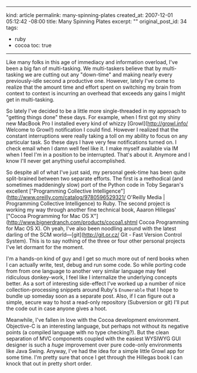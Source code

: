 ----- 
kind: article
permalink: many-spinning-plates
created_at: 2007-12-01 05:12:42 -08:00
title: Many Spinning Plates
excerpt: ""
original_post_id: 34
tags: 
- ruby
- cocoa
toc: true
-----
Like many folks in this age of immediacy and information overload, I've been a big fan of multi-tasking. We multi-taskers believe that by multi-tasking we are cutting out any "down-time" and making nearly every previously-idle second a productive one. However, lately I've come to realize that the amount time and effort spent on switching my brain from context to context is incurring an overhead that exceeds any gains I might get in multi-tasking.

So lately I've decided to be a little more single-threaded in my approach to "getting things done" these days. For example, when I first got my shiny new MacBook Pro I installed every kind of whizzy [Growl](http://growl.info/ Welcome to Growl!) notification I could find. However I realized that the constant interruptions were really taking a toll on my ability to focus on any particular task. So these days I have very few notifications turned on. I check email when I damn well feel like it. I make myself available via IM when I feel I'm in a position to be interrupted. That's about it. Anymore and I know I'll never get anything useful accomplished.

So despite all of what I've just said, my personal geek-time has been quite split-brained between two separate efforts. The first is a methodical (and sometimes maddeningly slow) port of the Python code in Toby Segaran's excellent ["Programming Collective Intelligence"](http://www.oreilly.com/catalog/9780596529321/ O'Reilly Media | Programming Collective Intelligence) to Ruby. The second project is working my way through another fine technical book, Aaaron Hillegas' ["Cocoa Programming for Mac OS X"](http://www.bignerdranch.com/products/cocoa1.shtml Cocoa Programming for Mac OS X). Oh yeah, I've also been noodling around with the latest darling of the SCM world&mdash;[git](http://git.or.cz/ Git - Fast Version Control System). This is to say nothing of the three or four other personal projects I've let dormant for the moment.

I'm a hands-on kind of guy and I get so much more out of nerd books when I can actually write, test, debug and run some code. So while porting code from from one language to another very similar language may feel ridiculous donkey-work, I feel like I internalize the underlying concepts better. As a sort of interesting side-effect I've worked up a number of nice collection-processing snippets around Ruby's `Enumerable` that I hope to bundle up someday soon as a separate post. Also, if I can figure out a simple, secure way to host a read-only repository (Subversion or git) I'll put the code out in case anyone gives a hoot.

Meanwhile, I've fallen in love with the Cocoa development environment. Objective-C is an interesting language, but perhaps not without its negative points (a compiled language with no type checking?). But the clean separation of MVC components coupled with the easiest WYSIWYG GUI designer is such a _huge_ improvement over pure code-only environments like Java Swing. Anyway, I've had the idea for a simple little Growl app for some time. I'm pretty sure that once I get through the Hillegas book I can knock that out in pretty short order.
